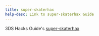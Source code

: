 ```yaml
---
title: super-skaterhax
help-desc: Link to super-skaterhax Guide
---
```


3DS Hacks Guide's [super-skaterhax](https://3ds.hacks.guide/homebrew-launcher-(super-skaterhax).html)
